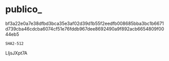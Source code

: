 # publico_

bf3a22e0a7e38dfbd3bca35e3af02d39d1b55f2eedfb008685bba3bc1b6671d739cba46cdcba6074cf51e76fddb967dee8692490a9f892acb6654809f0044eb5

	SHA2-512


LljsJXpt7A
